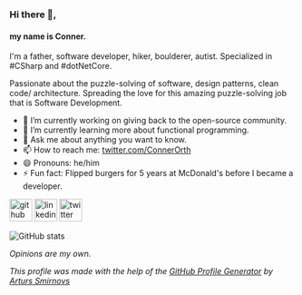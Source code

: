 ### Hi there 👋,  
#### my name is Conner.
I'm a father, software developer, hiker, boulderer, autist.
Specialized in #CSharp and #dotNetCore.

Passionate about the puzzle-solving of software, design patterns, clean code/ architecture. Spreading the love for this amazing puzzle-solving job that is Software Development.

- 🔭 I’m currently working on giving back to the open-source community. 
- 🌱 I’m currently learning more about functional programming. 
- 💬 Ask me about anything you want to know. 
- 📫 How to reach me: <a href="https://twitter.com/ConnerOrth">twitter.com/ConnerOrth</a> 
- 😄 Pronouns: he/him 
- ⚡ Fun fact: Flipped burgers for 5 years at McDonald's before I became a developer.


[<img src='https://cdn.jsdelivr.net/npm/simple-icons@3.0.1/icons/github.svg' alt='github' height='40'>](https://github.com/ConnerOrth)  [<img src='https://cdn.jsdelivr.net/npm/simple-icons@3.0.1/icons/linkedin.svg' alt='linkedin' height='40'>](https://www.linkedin.com/in/connerorth/)  [<img src='https://cdn.jsdelivr.net/npm/simple-icons@3.0.1/icons/twitter.svg' alt='twitter' height='40'>](https://twitter.com/ConnerOrth)  

![GitHub stats](https://github-readme-stats.vercel.app/api?username=ConnerOrth&show_icons=true&theme=radical)  

*Opinions are my own.*


*This profile was made with the help of the [GitHub Profile Generator](https://arturssmirnovs.github.io/github-profile-readme-generator/) by [Arturs Smirnovs](https://github.com/arturssmirnovs)*
